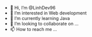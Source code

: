 - 👋 Hi, I’m @LinhDev96
- 👀 I’m interested in Web development
- 🌱 I’m currently learning Java
- 💞️ I’m looking to collaborate on ...
- 📫 How to reach me ...

<!---
LinhDev96/LinhDev96 is a ✨ special ✨ repository because its `README.md` (this file) appears on your GitHub profile.
You can click the Preview link to take a look at your changes.
--->
